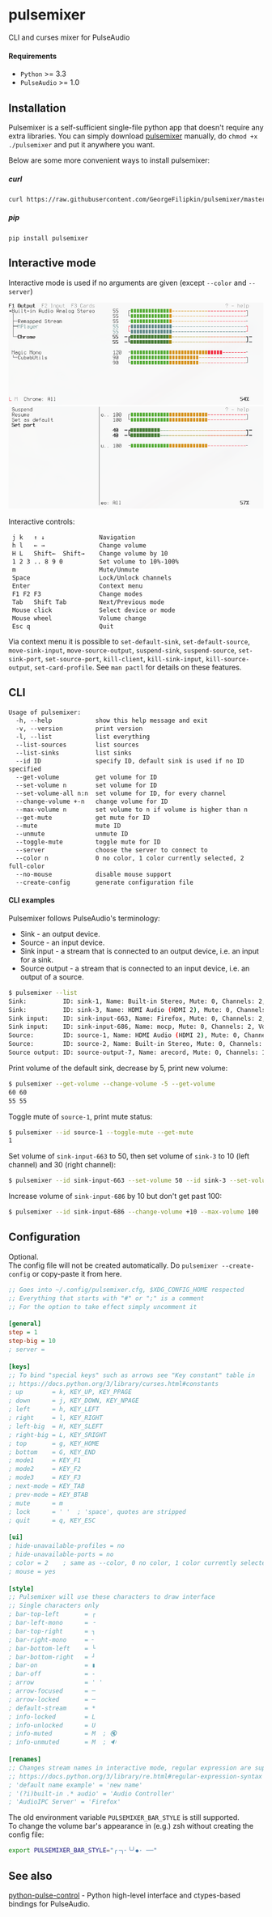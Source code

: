 # pulsemixer
CLI and curses mixer for PulseAudio

#### Requirements
- `Python` >= 3.3
- `PulseAudio` >= 1.0

## Installation

Pulsemixer is a self-sufficient single-file python app that doesn't require any extra libraries. You can simply download [pulsemixer](https://raw.githubusercontent.com/GeorgeFilipkin/pulsemixer/master/pulsemixer) manually, do `chmod +x ./pulsemixer` and put it anywhere you want.

Below are some more convenient ways to install pulsemixer:

##### curl

```sh
curl https://raw.githubusercontent.com/GeorgeFilipkin/pulsemixer/master/pulsemixer > pulsemixer && chmod +x ./pulsemixer
```

##### pip

```
pip install pulsemixer
```

## Interactive mode
Interactive mode is used if no arguments are given (except `--color` and `--server`)

![Image of 1](https://raw.githubusercontent.com/GeorgeFilipkin/pulsemixer/img/1.png)
![Image of 2](https://raw.githubusercontent.com/GeorgeFilipkin/pulsemixer/img/2.png)

Interactive controls:
```
 j k   ↑ ↓               Navigation
 h l   ← →               Change volume
 H L   Shift←  Shift→    Change volume by 10
 1 2 3 .. 8 9 0          Set volume to 10%-100%
 m                       Mute/Unmute
 Space                   Lock/Unlock channels
 Enter                   Context menu
 F1 F2 F3                Change modes
 Tab   Shift Tab         Next/Previous mode
 Mouse click             Select device or mode
 Mouse wheel             Volume change
 Esc q                   Quit
```

Via context menu it is possible to `set-default-sink`, `set-default-source`, `move-sink-input`, `move-source-output`, `suspend-sink`, `suspend-source`, `set-sink-port`, `set-source-port`, `kill-client`, `kill-sink-input`, `kill-source-output`, `set-card-profile`. See `man pactl` for details on these features.

## CLI
```
Usage of pulsemixer:
  -h, --help            show this help message and exit
  -v, --version         print version
  -l, --list            list everything
  --list-sources        list sources
  --list-sinks          list sinks
  --id ID               specify ID, default sink is used if no ID specified
  --get-volume          get volume for ID
  --set-volume n        set volume for ID
  --set-volume-all n:n  set volume for ID, for every channel
  --change-volume +-n   change volume for ID
  --max-volume n        set volume to n if volume is higher than n
  --get-mute            get mute for ID
  --mute                mute ID
  --unmute              unmute ID
  --toggle-mute         toggle mute for ID
  --server              choose the server to connect to
  --color n             0 no color, 1 color currently selected, 2 full-color
  --no-mouse            disable mouse support
  --create-config       generate configuration file
```

#### CLI examples
Pulsemixer follows PulseAudio's terminology:
* Sink - an output device.
* Source - an input device.
* Sink input - a stream that is connected to an output device, i.e. an input for a sink.
* Source output - a stream that is connected to an input device, i.e. an output of a source.

```sh
$ pulsemixer --list
Sink:          ID: sink-1, Name: Built-in Stereo, Mute: 0, Channels: 2, Volumes: ['60%', '60%'], Default
Sink:          ID: sink-3, Name: HDMI Audio (HDMI 2), Mute: 0, Channels: 2, Volumes: ['50%', '50%']
Sink input:    ID: sink-input-663, Name: Firefox, Mute: 0, Channels: 2, Volumes: ['60%', '60%']
Sink input:    ID: sink-input-686, Name: mocp, Mute: 0, Channels: 2, Volumes: ['60%', '60%']
Source:        ID: source-1, Name: HDMI Audio (HDMI 2), Mute: 0, Channels: 2, Volumes: ['100%', '100%']
Source:        ID: source-2, Name: Built-in Stereo, Mute: 0, Channels: 2, Volumes: ['40%', '40%'], Default
Source output: ID: source-output-7, Name: arecord, Mute: 0, Channels: 1, Volumes: ['40%]
```

Print volume of the default sink, decrease by 5, print new volume:
```sh
$ pulsemixer --get-volume --change-volume -5 --get-volume
60 60
55 55
```

Toggle mute of `source-1`, print mute status:
```sh
$ pulsemixer --id source-1 --toggle-mute --get-mute
1
```

Set volume of `sink-input-663` to 50, then set volume of `sink-3` to 10 (left channel) and 30 (right channel):
```sh
$ pulsemixer --id sink-input-663 --set-volume 50 --id sink-3 --set-volume-all 10:30
```

Increase volume of `sink-input-686` by 10 but don't get past 100:
```sh
$ pulsemixer --id sink-input-686 --change-volume +10 --max-volume 100
```

## Configuration
Optional.  
The config file will not be created automatically. Do `pulsemixer --create-config` or copy-paste it from here.

```ini
;; Goes into ~/.config/pulsemixer.cfg, $XDG_CONFIG_HOME respected
;; Everything that starts with "#" or ";" is a comment
;; For the option to take effect simply uncomment it

[general]
step = 1
step-big = 10
; server = 

[keys]
;; To bind "special keys" such as arrows see "Key constant" table in
;; https://docs.python.org/3/library/curses.html#constants
; up        = k, KEY_UP, KEY_PPAGE
; down      = j, KEY_DOWN, KEY_NPAGE
; left      = h, KEY_LEFT
; right     = l, KEY_RIGHT
; left-big  = H, KEY_SLEFT
; right-big = L, KEY_SRIGHT
; top       = g, KEY_HOME
; bottom    = G, KEY_END
; mode1     = KEY_F1
; mode2     = KEY_F2
; mode3     = KEY_F3
; next-mode = KEY_TAB
; prev-mode = KEY_BTAB
; mute      = m
; lock      = ' '  ; 'space', quotes are stripped
; quit      = q, KEY_ESC

[ui]
; hide-unavailable-profiles = no
; hide-unavailable-ports = no
; color = 2    ; same as --color, 0 no color, 1 color currently selected, 2 full-color
; mouse = yes

[style]
;; Pulsemixer will use these characters to draw interface
;; Single characters only
; bar-top-left       = ┌
; bar-left-mono      = ╶
; bar-top-right      = ┐
; bar-right-mono     = ╴
; bar-bottom-left    = └
; bar-bottom-right   = ┘
; bar-on             = ▮
; bar-off            = -
; arrow              = ' '
; arrow-focused      = ─
; arrow-locked       = ─
; default-stream     = *
; info-locked        = L
; info-unlocked      = U
; info-muted         = M  ; 🔇
; info-unmuted       = M  ; 🔉

[renames]
;; Changes stream names in interactive mode, regular expression are supported
;; https://docs.python.org/3/library/re.html#regular-expression-syntax
; 'default name example' = 'new name'
; '(?i)built-in .* audio' = 'Audio Controller'
; 'AudioIPC Server' = 'Firefox'
```

The old environment variable `PULSEMIXER_BAR_STYLE` is still supported.  
To change the volume bar's appearance in (e.g.) zsh without creating the config file:
```bash
export PULSEMIXER_BAR_STYLE="╭╶╮╴╰╯◆· ──"
```

## See also

[python-pulse-control](https://github.com/mk-fg/python-pulse-control) - Python high-level interface and ctypes-based bindings for PulseAudio.
